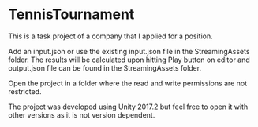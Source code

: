 # TennisTournament

This is a task project of a company that I applied for a position.

Add an input.json or use the existing input.json file in the StreamingAssets folder. The results will be calculated upon hitting Play button on editor and output.json file can be found in the StreamingAssets folder.

Open the project in a folder where the read and write permissions are not restricted.

The project was developed using Unity 2017.2 but feel free to open it with other versions as it is not version dependent.

